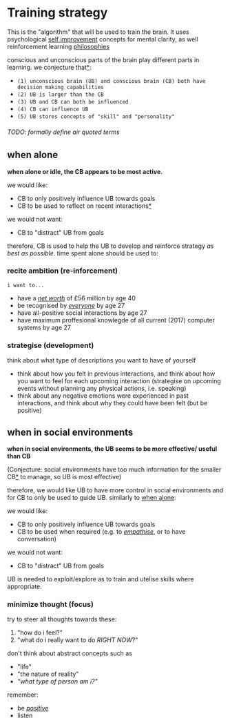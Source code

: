# Training strategy

This is the "algorithm" that will be used to train the brain.
It uses psychological [self improvement][si] concepts 
for mental clarity, 
as well reinforcement learning [philosophies][ee]

[si]: ../doc/self_help
[ee]: ../../programming/ML/DA-Lecture9.pdf "\"exploration and exploitation\""

conscious and unconscious parts of the brain play different parts in learning.
we conjecture that[\*][cs]:
  - `(1) unconscious brain (UB) and conscious brain (CB) both have decision making capabilities`
  - `(2) UB is larger than the CB`
  - `(3) UB and CB can both be influenced`
  - `(4) CB can influence UB`
  - `(5) UB stores concepts of "skill" and "personality"`

###### TODO: formally define air quoted terms
  
[cs]: ./reference/strategyAxioms.md

## when alone
**when alone or idle, the CB appears to be most active.**

we would like:
  - CB to only positively influence UB towards goals
  - CB to be used to reflect on recent interactions[\*][nt]

we would not want:
  - CB to "distract" UB from goals

therefore, CB is used to help the UB 
to develop and reinforce strategy _as best as possible_.
time spent alone should be used to:

[nt]: ./reference/notes.md

### recite ambition (re-inforcement)
`i want to...`
  - have
    a [_net worth_](./reference/netWorth.md) of £56 million 
    by age 40
  - be recognised by 
    [_everyone_](./reference/quantitativePopularity.md) 
    by age 27
  - have 
    all-positive social interactions
    by age 27
  - have 
    maximum proffesional knowlegde of 
    all current (2017) computer systems
    by age 27

### strategise (development)
think about what type of descriptions you want to have of yourself
  - think about how you felt in previous interactions, and 
    think about how you want to feel for each upcoming interaction
    (strategise on upcoming events without planning 
    any physical actions, i.e. speaking)
  - think about any negative emotions were experienced in past
    interactions, and think about why they could have been felt
    (but be positive)

## when in social environments 
**when in social environments, the UB seems to be more effective/
  useful than CB**

(Conjecture: social environments have too much information for 
the smaller CB[\*][c4] to manage, so UB is most effective)

[c4]: ./STRATEGY.md "conjecture 4"

therefore, we would like UB to have more control in social
environments and for CB to only be used to guide UB. similarly
to [when alone][wa]:

[wa]: ./STRATEGY.md "(above)"

we would like:
  - CB to only positively influence UB towards goals
  - CB to be used when required (e.g. to [_empathise_][ei], or to have conversation)

we would not want:
  - CB to "distract" UB from goals

[ei]: ../doc/emotional_intelligence/danielGoleman.pdf "ref. on page 39"

UB is needed to exploit/explore as to train and utelise skills where appropriate.

### minimize thought (focus)
try to steer all thoughts towards these:
  1. "how do i feel?"
  2. "what do i really want to do _RIGHT NOW_?"

don't think about abstract concepts such as 
  - "life" 
  - "the nature of reality"
  - _"what type of person am i?"_

remember:
  - be [_positive_][pp]
  - listen

[pp]: ./reference/positivity.md "positivity"
